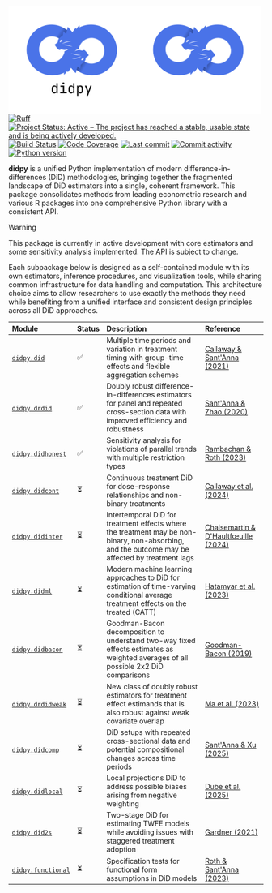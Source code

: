 <img src="docs/source/_static/didpy-light.png#gh-light-mode-only" width="250" align="left" alt="didpy logo"></img>
<img src="docs/source/_static/didpy-dark.png#gh-dark-mode-only" width="250" align="left" alt="didpy logo"></img>

[![Ruff](https://img.shields.io/endpoint?url=https://raw.githubusercontent.com/astral-sh/ruff/main/assets/badge/v2.json)](https://github.com/astral-sh/ruff)
[![Project Status: Active – The project has reached a stable, usable state and is being actively developed.](https://www.repostatus.org/badges/latest/active.svg)](https://www.repostatus.org/#active)
[![Build Status](https://github.com/jordandeklerk/didpy/actions/workflows/test.yml/badge.svg)](https://github.com/jordandeklerk/didpy/actions/workflows/test.yml)
[![Code Coverage](https://codecov.io/gh/jordandeklerk/didpy/branch/main/graph/badge.svg)](https://codecov.io/gh/jordandeklerk/didpy)
[![Last commit](https://img.shields.io/github/last-commit/jordandeklerk/didpy)](https://github.com/jordandeklerk/didpy/graphs/commit-activity)
[![Commit activity](https://img.shields.io/github/commit-activity/m/jordandeklerk/didpy)](https://github.com/jordandeklerk/didpy/graphs/commit-activity)
[![Python version](https://img.shields.io/badge/3.10%20%7C%203.11%20%7C%203.12%20%7C%203.13-blue?logo=python&logoColor=white)](https://www.python.org/)


__didpy__ is a unified Python implementation of modern difference-in-differences (DiD) methodologies, bringing together the fragmented landscape of DiD estimators into a single, coherent framework. This package consolidates methods from leading econometric research and various R packages into one comprehensive Python library with a consistent API.

> [!WARNING]
> This package is currently in active development with core estimators and some sensitivity analysis implemented. The API is subject to change.

Each subpackage below is designed as a self-contained module with its own estimators, inference procedures, and visualization tools, while sharing common infrastructure for data handling and computation. This architecture choice aims to allow researchers to use exactly the methods they need while benefiting from a unified interface and consistent design principles across all DiD approaches.

| Module | Status | Description | Reference |
|:-------|:-------|:------------|:----------|
| [`didpy.did`](https://github.com/jordandeklerk/didpy/tree/main/didpy/did) | ✅ | Multiple time periods and variation in treatment timing with group-time effects and flexible aggregation schemes | [Callaway & Sant'Anna (2021)](https://arxiv.org/pdf/1803.09015) |
| [`didpy.drdid`](https://github.com/jordandeklerk/didpy/tree/main/didpy/drdid) | ✅ | Doubly robust difference-in-differences estimators for panel and repeated cross-section data with improved efficiency and robustness | [Sant'Anna & Zhao (2020)](https://arxiv.org/pdf/1812.01723) |
| [`didpy.didhonest`](https://github.com/jordandeklerk/didpy/tree/main/didpy/didhonest) | ✅ | Sensitivity analysis for violations of parallel trends with multiple restriction types | [Rambachan & Roth (2023)](https://academic.oup.com/restud/article-abstract/90/5/2555/7039335?redirectedFrom=fulltext) |
| [`didpy.didcont`](https://github.com/jordandeklerk/didpy/tree/main/didpy/didcont) | ⏳ | Continuous treatment DiD for dose-response relationships and non-binary treatments | [Callaway et al. (2024)](https://arxiv.org/pdf/2107.02637) |
| [`didpy.didinter`](https://github.com/jordandeklerk/didpy/tree/main/didpy/didinter) | ⏳ | Intertemporal DiD for treatment effects where the treatment may be non-binary, non-absorbing, and the outcome may be affected by treatment lags | [Chaisemartin & D'Haultfœuille (2024)](https://arxiv.org/pdf/2007.04267) |
| [`didpy.didml`](https://github.com/jordandeklerk/didpy/tree/main/didpy/didml) | ⏳ | Modern machine learning approaches to DiD for estimation of time-varying conditional average treatment effects on the treated (CATT) | [Hatamyar et al. (2023)](https://arxiv.org/pdf/2310.11962) |
| [`didpy.didbacon`](https://github.com/jordandeklerk/didpy/tree/main/didpy/didbacon) | ⏳ | Goodman-Bacon decomposition to understand two-way fixed effects estimates as weighted averages of all possible 2x2 DiD comparisons | [Goodman-Bacon (2019)](https://cdn.vanderbilt.edu/vu-my/wp-content/uploads/sites/2318/2019/07/29170757/ddtiming_7_29_2019.pdf) |
| [`didpy.drdidweak`](https://github.com/jordandeklerk/didpy/tree/main/didpy/drdidweak) | ⏳ | New class of doubly robust estimators for treatment effect estimands that is also robust against weak covariate overlap | [Ma et al. (2023)](https://arxiv.org/pdf/2304.08974) |
| [`didpy.didcomp`](https://github.com/jordandeklerk/didpy/tree/main/didpy/didcomp) | ⏳ | DiD setups with repeated cross-sectional data and potential compositional changes across time periods | [Sant'Anna & Xu (2025)](https://arxiv.org/pdf/2304.13925) |
| [`didpy.didlocal`](https://github.com/jordandeklerk/didpy/tree/main/didpy/didlocal) | ⏳ | Local projections DiD to address possible biases arising from negative weighting | [Dube et al. (2025)](https://www.nber.org/system/files/working_papers/w31184/w31184.pdf) |
| [`didpy.did2s`](https://github.com/jordandeklerk/didpy/tree/main/didpy/did2s) | ⏳ | Two-stage DiD for estimating TWFE models while avoiding issues with staggered treatment adoption | [Gardner (2021)](https://jrgcmu.github.io/2sdd_current.pdf) |
| [`didpy.functional`](https://github.com/jordandeklerk/didpy/tree/main/didpy/functional) | ⏳ | Specification tests for functional form assumptions in DiD models | [Roth & Sant'Anna (2023)](https://arxiv.org/pdf/2010.04814) |
